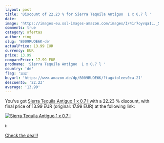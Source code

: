 ```yaml
---
layout: post
title: 'Discount of 22.23 % for Sierra Tequila Antiguo  1 x 0.7 l '
date: 
image: 'https://images-eu.ssl-images-amazon.com/images/I/41r7oyvqa1L._SL200_.jpg'
comments: true
category: ofertas
author: ring
slug: 'B009RUOE6K-de'
actualPrice: 13.99 EUR
currency: EUR
price: 13.99
comparePrice: 17.99 EUR
prodname: 'Sierra Tequila Antiguo  1 x 0.7 l '
country: 'de'
flag: '🇩🇪'
buyurl: 'https://www.amazon.de/dp/B009RUOE6K/?tag=tolees0ca-21'
descuento: '22.23'
average: '13.99'
---
```


You've got [Sierra Tequila Antiguo  1 x 0.7 l ](https://www.amazon.de/dp/B009RUOE6K/?tag=tolees0ca-21) with a  22.23 % discount, with final price of 13.99 EUR (original: 17.99 EUR) at the following link:

[![Sierra Tequila Antiguo  1 x 0.7 l ](https://images-eu.ssl-images-amazon.com/images/I/41r7oyvqa1L._SL200_.jpg)](https://www.amazon.de/dp/B009RUOE6K/?tag=tolees0ca-21)

ℹ️:


[Check the deal!!](https://www.amazon.de/dp/B009RUOE6K/?tag=tolees0ca-21)
